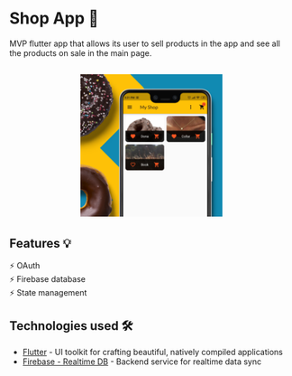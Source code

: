 # Shop App 🛒
MVP flutter app that allows its user to sell products in the app and see all the products on sale in the main page.
<h2 align="center">
    <img src="profileScreen.png" alt="Look up!" width="50%" />
  <br>
</h2>

## Features 💡
⚡️ OAuth\
⚡️ Firebase database\
⚡️ State management

## Technologies used 🛠️
- [Flutter](https://parceljs.org/getting_started.html/) - UI toolkit for crafting beautiful, natively compiled applications
- [Firebase - Realtime DB](https://firebase.google.com/products/realtime-database) - Backend service for realtime data sync

